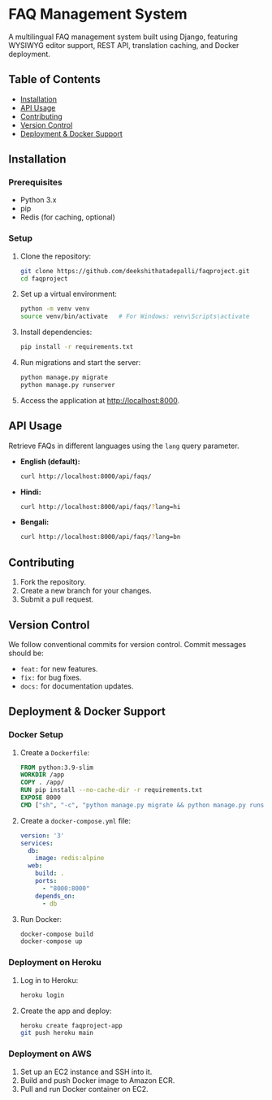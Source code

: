 # FAQ Management System

A multilingual FAQ management system built using Django, featuring WYSIWYG editor support, REST API, translation caching, and Docker deployment.

## Table of Contents
- [Installation](#installation)
- [API Usage](#api-usage)
- [Contributing](#contributing)
- [Version Control](#version-control)
- [Deployment & Docker Support](#deployment--docker-support)

## Installation

### Prerequisites
- Python 3.x
- pip
- Redis (for caching, optional)

### Setup
1. Clone the repository:

    ```bash
    git clone https://github.com/deekshithatadepalli/faqproject.git
    cd faqproject
    ```

2. Set up a virtual environment:

    ```bash
    python -m venv venv
    source venv/bin/activate   # For Windows: venv\Scripts\activate
    ```

3. Install dependencies:

    ```bash
    pip install -r requirements.txt
    ```

4. Run migrations and start the server:

    ```bash
    python manage.py migrate
    python manage.py runserver
    ```

5. Access the application at [http://localhost:8000](http://localhost:8000).

## API Usage

Retrieve FAQs in different languages using the `lang` query parameter.

- **English (default):**

    ```bash
    curl http://localhost:8000/api/faqs/
    ```

- **Hindi:**

    ```bash
    curl http://localhost:8000/api/faqs/?lang=hi
    ```

- **Bengali:**

    ```bash
    curl http://localhost:8000/api/faqs/?lang=bn
    ```

## Contributing

1. Fork the repository.
2. Create a new branch for your changes.
3. Submit a pull request.

## Version Control

We follow conventional commits for version control. Commit messages should be:

- `feat:` for new features.
- `fix:` for bug fixes.
- `docs:` for documentation updates.

## Deployment & Docker Support

### Docker Setup

1. Create a `Dockerfile`:

    ```Dockerfile
    FROM python:3.9-slim
    WORKDIR /app
    COPY . /app/
    RUN pip install --no-cache-dir -r requirements.txt
    EXPOSE 8000
    CMD ["sh", "-c", "python manage.py migrate && python manage.py runserver 0.0.0.0:8000"]
    ```

2. Create a `docker-compose.yml` file:

    ```yaml
    version: '3'
    services:
      db:
        image: redis:alpine
      web:
        build: .
        ports:
          - "8000:8000"
        depends_on:
          - db
    ```

3. Run Docker:

    ```bash
    docker-compose build
    docker-compose up
    ```

### Deployment on Heroku

1. Log in to Heroku:

    ```bash
    heroku login
    ```

2. Create the app and deploy:

    ```bash
    heroku create faqproject-app
    git push heroku main
    ```

### Deployment on AWS

1. Set up an EC2 instance and SSH into it.
2. Build and push Docker image to Amazon ECR.
3. Pull and run Docker container on EC2.

